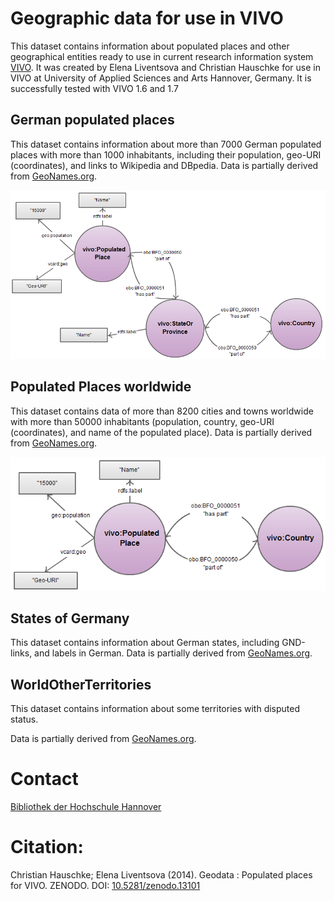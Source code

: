 # Geographic data for use in VIVO

This dataset contains information about populated places and other geographical entities ready to use in current research information system [VIVO](http://vivoweb.org/). It was created by Elena Liventsova and Christian Hauschke for use in VIVO at University of Applied Sciences and Arts Hannover, Germany. It is successfully tested with VIVO 1.6 and 1.7

## German populated places
This dataset contains information about more than 7000 German populated places with more than 1000 inhabitants, including their population, geo-URI (coordinates), and links to Wikipedia and DBpedia.  Data is partially derived from [GeoNames.org](http://geonames.org).

![German locations in VIVO](german_locations_in_VIVO.png)

## Populated Places worldwide
This dataset contains data of more than 8200 cities and towns worldwide with more than 50000 inhabitants (population, country, geo-URI (coordinates), and name of the populated place). Data is partially derived from [GeoNames.org](http://geonames.org).

![Locations worldwide in VIVO](locations_worldwide_in_VIVO.png)

## States of Germany
This dataset contains information about German states, including GND-links, and labels in German. Data is partially derived from [GeoNames.org](http://geonames.org).

## WorldOtherTerritories
This dataset contains information about some territories with disputed status.

Data is partially derived from [GeoNames.org](http://geonames.org).

# Contact

[Bibliothek der Hochschule Hannover](http://www.hs-hannover.de/bibl/kontakt/)

# Citation:
Christian Hauschke; Elena Liventsova (2014). Geodata : Populated places for VIVO. ZENODO. DOI: [10.5281/zenodo.13101](https://doi.org/10.5281/zenodo.13101)

